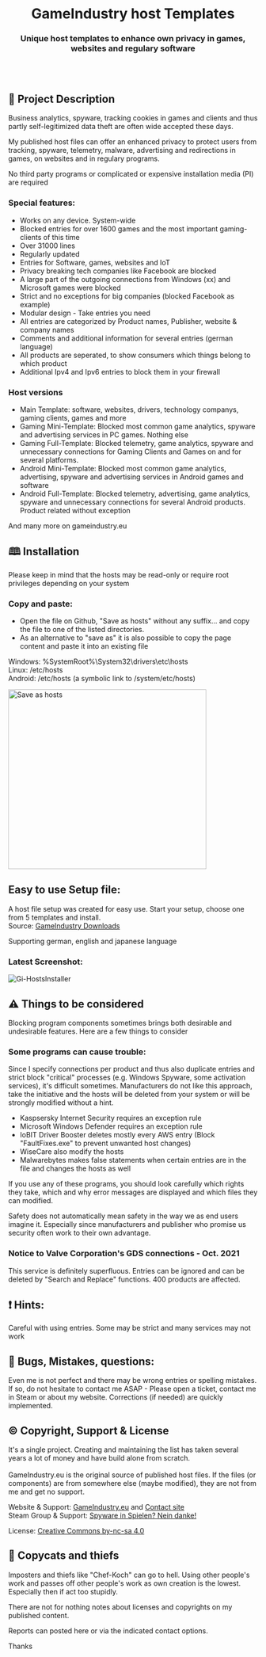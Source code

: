 <h1 align="center">GameIndustry host Templates</h1>
<h3 align="center">Unique host templates to enhance own privacy in games, websites and regulary software</h3>

<br /><br />

## 📝 Project Description
Business analytics, spyware, tracking cookies in games and clients and thus partly self-legitimized data theft are often wide accepted these days.

My published host files can offer an enhanced privacy to protect users from tracking, spyware, telemetry, malware, advertising and redirections in games, on websites and in regulary programs.

No third party programs or complicated or expensive installation media (PI) are required

### Special features:
- Works on any device. System-wide
- Blocked entries for over 1600 games and the most important gaming-clients of this time
- Over 31000 lines
- Regularly updated
- Entries for Software, games, websites and IoT
- Privacy breaking tech companies like Facebook are blocked
- A large part of the outgoing connections from Windows (xx) and Microsoft games were blocked
- Strict and no exceptions for big companies (blocked Facebook as example)
- Modular design - Take entries you need
- All entries are categorized by Product names, Publisher, website & company names
- Comments and additional information for several entries (german language)
- All products are seperated, to show consumers which things belong to which product
- Additional Ipv4 and Ipv6 entries to block them in your firewall

### Host versions
- Main Template: software, websites, drivers, technology companys, gaming clients, games and more
- Gaming Mini-Template: Blocked most common game analytics, spyware and advertising services in PC games. Nothing else
- Gaming Full-Template: Blocked telemetry, game analytics, spyware and unnecessary connections for Gaming Clients and Games on and for several platforms.
- Android Mini-Template: Blocked most common game analytics, advertising, spyware and advertising services in Android games and software
- Android Full-Template: Blocked telemetry, advertising, game analytics, spyware and unnecessary connections for several Android products. Product related without exception

And many more on gameindustry.eu

## 🕮 Installation
Please keep in mind that the hosts may be read-only or require root privileges depending on your system
### Copy and paste:
- Open the file on Github, "Save as hosts" without any suffix... and copy the file to one of the listed directories. 
- As an alternative to "save as" it is also possible to copy the page content and paste it into an existing file

Windows: %SystemRoot%\System32\drivers\etc\hosts<br>
Linux: /etc/hosts<br>
Android: /etc/hosts (a symbolic link to /system/etc/hosts)

<p float="left">
<img src="https://www.gameindustry.eu/images/git/saveashosts.webp" alt="Save as hosts" width="400" height="363">
</p>

## Easy to use Setup file:
A host file setup was created for easy use. Start your setup, choose one from 5 templates and install.<br>
Source: <a href="https://www.gameindustry.eu/downloads/">GameIndustry Downloads</a><br>

Supporting german, english and japanese language

### Latest Screenshot:
<p float="left">
<img src="https://www.gameindustry.eu/images/git/h_setup0721.webp" alt="Gi-HostsInstaller">
</p>

## ⚠ Things to be considered
Blocking program components sometimes brings both desirable and undesirable features. Here are a few things to consider

### Some programs can cause trouble:
Since I specify connections per product and thus also duplicate entries and strict block "critical" processes (e.g. Windows Spyware, some activation services), it's difficult sometimes. Manufacturers do not like this approach, take the initiative and the hosts will be deleted from your system or will be strongly modified without a hint.<br>
- Kaspsersky Internet Security requires an exception rule
- Microsoft Windows Defender requires an exception rule 
- IoBIT Driver Booster deletes mostly every AWS entry (Block "FaultFixes.exe" to prevent unwanted host changes)
- WiseCare also modify the hosts
- Malwarebytes makes false statements when certain entries are in the file and changes the hosts as well

If you use any of these programs, you should look carefully which rights they take, which and why error messages are displayed and which files they can modified.

Safety does not automatically mean safety in the way we as end users imagine it. Especially since manufacturers and publisher who promise us security often work to their own advantage.

### Notice to Valve Corporation's GDS connections - Oct. 2021
This service is definitely superfluous. Entries can be ignored and can be deleted by "Search and Replace" functions. 400 products are affected.

## ❗ Hints:
Careful with using entries. Some may be strict and many services may not work

## 🐞 Bugs, Mistakes, questions:
Even me is not perfect and there may be wrong entries or spelling mistakes. If so, do not hesitate to contact me ASAP - Please open a ticket, contact me in Steam or about my website. Corrections (if needed) are quickly implemented.

## ©️ Copyright, Support & License
It's a single project. Creating and maintaining the list has taken several years a lot of money and have build alone from scratch.<br><br>
GameIndustry.eu is the original source of published host files. If the files (or components) are from somewhere else (maybe modified), they are not from me and get no support.

Website & Support: <a href="https://www.gameindustry.eu">GameIndustry.eu</a> and <a href="https://www.gameindustry.eu/u/kontakt/">Contact site</a><br>
Steam Group & Support: <a href="https://steamcommunity.com/groups/penguindome/">Spyware in Spielen? Nein danke!</a>

License: <a href="https://creativecommons.org/licenses/by-nc-sa/4.0/">Creative Commons by-nc-sa 4.0</a>

## 🚨 Copycats and thiefs
Imposters and thiefs like "Chef-Koch" can go to hell. Using other people's work and passes off other people's work as own creation is the lowest. Especially then if act too stupidly.

There are not for nothing notes about licenses and copyrights on my published content.

Reports can posted here or via the indicated contact options.

Thanks